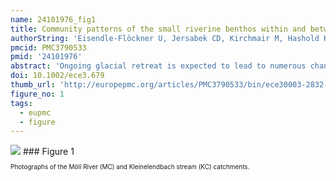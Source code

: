```yaml
---
name: 24101976_fig1
title: Community patterns of the small riverine benthos within and between two contrasting glacier catchments.
authorString: 'Eisendle-Flöckner U, Jersabek CD, Kirchmair M, Hashold K, Traunspurger W.'
pmcid: PMC3790533
pmid: '24101976'
abstract: 'Ongoing glacial retreat is expected to lead to numerous changes in glacier-fed rivers. This study documents the development of community composition of the hitherto widely neglected micro- and meiobenthos (MMB: bacteria, fungi, algae, protists, and meiofauna) in glacier rivers in response to the distinct habitat conditions driven by different stages of (de)glacierization. Our model is based on the glacier catchments of the Möll River (MC) and Kleinelendbach stream (KC), in the Austrian Alps, with 60% and 25% glacierization and glacier retreats of 403 and 26 m, respectively, since 1998. Analyses of overall catchment diversity and resemblance patterns showed that neither intense glacierization nor rapid deglacierization were predominant MMB determinants. This was ascribed to the specific environmental conditions at the MC, where the rapidly retreating Pasterze glacier has formed a harsh unstable proglacial, but also a benign floodplain area, with the former suppressing and the latter supporting the structural development of the MMB. Comparisons of similarly aged riverine habitats of the MC proglacial and the KC main channel further evidenced developmental suppression of the MMB (64 taxa) by the rapidly retreating MC glacier, unlike the moderate glacial retreat in the KC (130 taxa). Habitat conditions interacting with melt periods explained the differences in MMB resemblance patterns, which themselves differentially reflected the spatiotemporal habitat settings imposed by the different glacier activities. The varying glacial influences were represented by a glaciality index (GIm) based on water temperature, electrical conductivity, and stream bed stability. The taxonomic richness of nematodes, rotifers, algae, and diatoms was distinctly related to this index, as were most MMB abundances. However, the strongest relationships to the GIm were those of nematode abundances and maturity. Our observations highlight the intense response of the MMB to ongoing glacier retreat and the utility of a simple index to reveal such patterns. '
doi: 10.1002/ece3.679
thumb_url: 'http://europepmc.org/articles/PMC3790533/bin/ece30003-2832-f1.gif'
figure_no: 1
tags:
  - eupmc
  - figure
---
```

<img src='http://europepmc.org/articles/PMC3790533/bin/ece30003-2832-f1.jpg' style='max-height: 300px'>
### Figure 1
<p style='font-size: 10px;'>Photographs of the Möll River (MC) and Kleinelendbach stream (KC) catchments.</p>